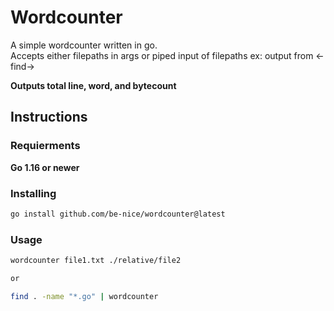 # Wordcounter

A simple wordcounter written in go.  
Accepts either filepaths in args or piped input of filepaths ex: output from <-find->

**Outputs total line, word, and bytecount**

## Instructions

### Requierments

**Go 1.16 or newer**

### Installing

```bash
go install github.com/be-nice/wordcounter@latest
```

### Usage

```bash
wordcounter file1.txt ./relative/file2

or

find . -name "*.go" | wordcounter
```
